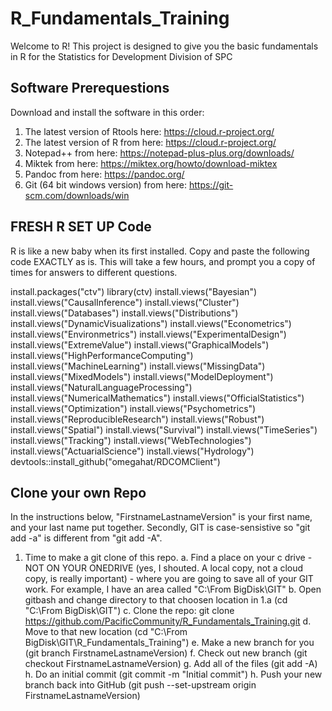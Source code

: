 # R_Fundamentals_Training
Welcome to R! This project is designed to give you the basic fundamentals in R for the Statistics for Development Division of SPC

## Software Prerequestions
Download and install the software in this order:

1. The latest version of Rtools here: https://cloud.r-project.org/
2. The latest version of R from here: https://cloud.r-project.org/
3. Notepad++ from here: https://notepad-plus-plus.org/downloads/
4. Miktek from here: https://miktex.org/howto/download-miktex
5. Pandoc from here: https://pandoc.org/
6. Git (64 bit windows version) from here: https://git-scm.com/downloads/win

## FRESH R SET UP Code
R is like a new baby when its first installed. Copy and paste the following code EXACTLY as is. This will take a few hours, and prompt you a copy of times for answers to different questions.

install.packages("ctv")
library(ctv)
install.views("Bayesian")
install.views("CausalInference")
install.views("Cluster")
install.views("Databases")
install.views("Distributions")
install.views("DynamicVisualizations")
install.views("Econometrics")
install.views("Environmetrics")
install.views("ExperimentalDesign")
install.views("ExtremeValue")
install.views("GraphicalModels")
install.views("HighPerformanceComputing")
install.views("MachineLearning")
install.views("MissingData")
install.views("MixedModels")
install.views("ModelDeployment")
install.views("NaturalLanguageProcessing")
install.views("NumericalMathematics")
install.views("OfficialStatistics")
install.views("Optimization")
install.views("Psychometrics")
install.views("ReproducibleResearch")
install.views("Robust")
install.views("Spatial")
install.views("Survival")
install.views("TimeSeries")
install.views("Tracking")
install.views("WebTechnologies")
install.views("ActuarialScience")
install.views("Hydrology")
devtools::install_github("omegahat/RDCOMClient")


## Clone your own Repo
In the instructions below, "FirstnameLastnameVersion" is your first name, and your last name put together. Secondly, GIT is case-sensistive so "git add -a" is different from "git add -A".

1. Time to make a git clone of this repo.
   a. Find a place on your c drive - NOT ON YOUR ONEDRIVE (yes, I shouted. A local copy, not a cloud copy,  is really important) - where you are going to save all of your GIT work. For example, I have an area called "C:\From BigDisk\GIT"
   b. Open gitbash and change directory to that choosen location in 1.a (cd "C:\From BigDisk\GIT") 
   c. Clone the repo: git clone https://github.com/PacificCommunity/R_Fundamentals_Training.git
   d. Move to that new location (cd "C:\From BigDisk\GIT\R_Fundamentals_Training")
   e. Make a new branch for you (git branch FirstnameLastnameVersion)
   f. Check out new branch (git checkout FirstnameLastnameVersion)
   g. Add all of the files (git add -A)
   h. Do an initial commit (git commit -m "Initial commit")
   h. Push your new branch back into GitHub (git push --set-upstream origin FirstnameLastnameVersion)
   



